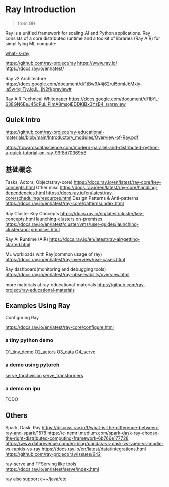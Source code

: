 <!-- TOC
# Ray Introduction
## Quick intro
## 基础概念
## Examples Using Ray
## Others
-->

<!-- links are based on ray v2.3.1 -->

# Ray Introduction

> from GH:

Ray is a unified framework for scaling AI and Python applications. Ray consists of a core distributed runtime and a toolkit of libraries (Ray AIR) for simplifying ML compute:

[what-is-ray](https://raw.githubusercontent.com/ray-project/ray/master/doc/source/images/what-is-ray-padded.svg)

https://github.com/ray-project/ray
https://www.ray.io/
https://docs.ray.io/en/latest/

Ray v2 Architecture
https://docs.google.com/document/d/1tBw9A4j62ruI5omIJbMxly-la5w4q_TjyJgJL_jN2fI/preview#

Ray AIR Technical Whitepaper
https://docs.google.com/document/d/1bYL-638GN6EeJ45dPuLiPImA8msojEDDKiBx3YzB4_s/preview

## Quick intro

https://github.com/ray-project/ray-educational-materials/blob/main/Introductory_modules/Overview-of-Ray.pdf

https://towardsdatascience.com/modern-parallel-and-distributed-python-a-quick-tutorial-on-ray-99f8d70369b8

## 基础概念

Tasks, Actors, Objects(ray-core)
https://docs.ray.io/en/latest/ray-core/key-concepts.html
Other misc
https://docs.ray.io/en/latest/ray-core/handling-dependencies.html
https://docs.ray.io/en/latest/ray-core/scheduling/resources.html
Design Patterns & Anti-patterns
https://docs.ray.io/en/latest/ray-core/patterns/index.html

Ray Cluster Key Concepts
https://docs.ray.io/en/latest/cluster/key-concepts.html
launching-clusters on-premises
https://docs.ray.io/en/latest/cluster/vms/user-guides/launching-clusters/on-premises.html

Ray AI Runtime (AIR)
https://docs.ray.io/en/latest/ray-air/getting-started.html

ML workloads with Ray(common usage of ray)
https://docs.ray.io/en/latest/ray-overview/use-cases.html

Ray dashboard(monitoring and debugging tools)
https://docs.ray.io/en/latest/ray-observability/overview.html

more materials at ray-educational-materials
https://github.com/ray-project/ray-educational-materials

## Examples Using Ray

Configuring Ray

https://docs.ray.io/en/latest/ray-core/configure.html

### a tiny python demo

[O1_tiny_demo](O1_tiny_demo.py)
[O2_actors](O2_actors.py)
[O3_data](O3_data.py)
[O4_serve](O4_serve.py)

### a demo using pytorch

[serve_torchvision](serve_torchvision.py)
[serve_transformers](serve_transformers.py)

### a demo on ipu

TODO

## Others

Spark, Dask, Ray
https://discuss.ray.io/t/what-is-the-difference-between-ray-and-spark/1578
https://c-nemri.medium.com/spark-dask-ray-choose-the-right-distributed-computing-framework-6b766e177728
https://www.datarevenue.com/en-blog/pandas-vs-dask-vs-vaex-vs-modin-vs-rapids-vs-ray
https://docs.ray.io/en/latest/data/integrations.html
https://github.com/ray-project/ray/issues/642

ray-serve and TFServing like tools
https://docs.ray.io/en/latest/serve/index.html

ray also support c++/java/etc
